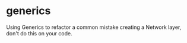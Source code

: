 # generics
Using Generics to refactor a common mistake creating a Network layer, don't do this on your code.

